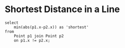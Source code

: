 # Shortest Distance in a Line

```
select
    min(abs(p1.x-p2.x)) as 'shortest'
from
    Point p1 join Point p2
    on p1.x != p2.x;
```
